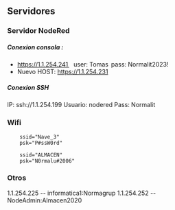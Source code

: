 ## Servidores
### Servidor NodeRed

##### Conexion consola :  
* https://1.1.254.241    user: Tomas  pass: Normalit2023!
* Nuevo HOST: https://1.1.254.231 

##### Conexion SSH 
IP: ssh://1.1.254.199 
Usuario: nodered 
Pass: Normalit 

### Wifi

        ssid="Nave_3"
        psk="P#ssW0rd"

        ssid="ALMACEN"
        psk="N0rmalu#2006"

### Otros

1.1.254.225 -- informatica1:Normagrup 
1.1.254.252 -- NodeAdmin:Almacen2020 
